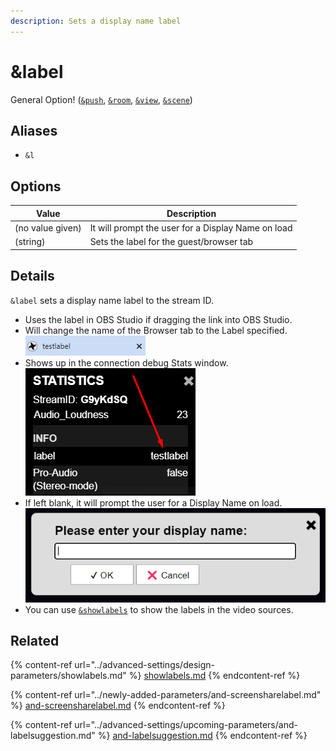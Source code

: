 ```yaml
---
description: Sets a display name label
---
```


# \&label

General Option! ([`&push`](../source-settings/push.md), [`&room`](room.md), [`&view`](../advanced-settings/view-parameters/view.md), [`&scene`](../advanced-settings/view-parameters/scene.md))

## Aliases

* `&l`

## Options

| Value            | Description                                        |
| ---------------- | -------------------------------------------------- |
| (no value given) | It will prompt the user for a Display Name on load |
| (string)         | Sets the label for the guest/browser tab           |

## Details

`&label` sets a display name label to the stream ID.

* Uses the label in OBS Studio if dragging the link into OBS Studio.
* Will change the name of the Browser tab to the Label specified.\
  ![](<../.gitbook/assets/image (141).png>)
* Shows up in the connection debug Stats window.\
  ![](<../.gitbook/assets/image (114) (2).png>)
* If left blank, it will prompt the user for a Display Name on load.\
  ![](<../.gitbook/assets/image (75) (1).png>)
* You can use [`&showlabels`](../advanced-settings/design-parameters/showlabels.md) to show the labels in the video sources.

## Related

{% content-ref url="../advanced-settings/design-parameters/showlabels.md" %}
[showlabels.md](../advanced-settings/design-parameters/showlabels.md)
{% endcontent-ref %}

{% content-ref url="../newly-added-parameters/and-screensharelabel.md" %}
[and-screensharelabel.md](../newly-added-parameters/and-screensharelabel.md)
{% endcontent-ref %}

{% content-ref url="../advanced-settings/upcoming-parameters/and-labelsuggestion.md" %}
[and-labelsuggestion.md](../advanced-settings/upcoming-parameters/and-labelsuggestion.md)
{% endcontent-ref %}

